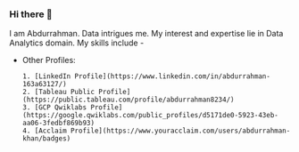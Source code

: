 ### Hi there 👋

<!--
**abdurrahmanKhan/abdurrahmanKhan** is a ✨ _special_ ✨ repository because its `README.md` (this file) appears on your GitHub profile.

Here are some ideas to get you started:

- 
- 🌱 I’m currently learning ...
- 👯 I’m looking to collaborate on ...
- 🤔 I’m looking for help with ...
- 💬 Ask me about ...
- 📫 How to reach me: ...
- 😄 Pronouns: ...
 ⚡ Fun fact: ...
--> 
I am Abdurrahman. Data intrigues me. My interest and expertise lie in Data Analytics domain. 
My skills include - 

* Other Profiles: 
     
      1. [LinkedIn Profile](https://www.linkedin.com/in/abdurrahman-163a63127/)
      2. [Tableau Public Profile](https://public.tableau.com/profile/abdurrahman8234/)
      3. [GCP Qwiklabs Profile](https://google.qwiklabs.com/public_profiles/d5171de0-5923-43eb-aa06-3fedbf869b93)
      4. [Acclaim Profile](https://www.youracclaim.com/users/abdurrahman-khan/badges)
